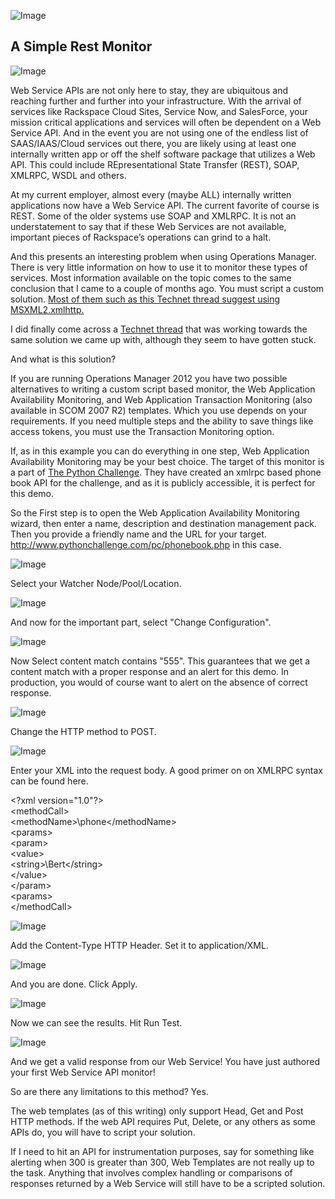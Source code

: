 ![Image](https://raw.githubusercontent.com/y0y0dyn3/opsmanfan/master/logo-trans.png)

## A Simple Rest Monitor

![Image](https://raw.githubusercontent.com/y0y0dyn3/opsmanfan/master/simplerestmonitor/docs/blog-banner.png)

Web Service APIs are not only here to stay, they are ubiquitous and reaching further and further into your infrastructure. With the arrival of services like Rackspace Cloud Sites, Service Now, and SalesForce, your mission critical applications and services will often be dependent on a Web Service API. And in the event you are not using one of the endless list of SAAS/IAAS/Cloud services out there, you are likely using at least one internally written app or off the shelf software package that utilizes a Web API. This could include REpresentational State Transfer (REST), SOAP, XMLRPC, WSDL and others.

At my current employer, almost every (maybe ALL) internally written applications now have a Web Service API. The current favorite of course is REST. Some of the older systems use SOAP and XMLRPC. It is not an understatement to say that if these Web Services are not available, important pieces of Rackspace’s operations can grind to a halt.

And this presents an interesting problem when using Operations Manager. There is very little information on how to use it to monitor these types of services. Most information available on the topic comes to the same conclusion that I came to a couple of months ago. You must script a custom solution. [Most of them such as this Technet thread suggest using  MSXML2.xmlhttp.](https://social.technet.microsoft.com/Forums/systemcenter/en-US/10e7798a-bbe6-4798-93d6-2e655fa74973/monitor-a-web-service-in-scom-2007-r2?forum=operationsmanagergeneral) 

I did finally come across a [Technet thread](https://social.technet.microsoft.com/Forums/systemcenter/en-US/33c0f171-f70b-4979-bdab-cd990714d447/how-can-i-monitor-a-soap-response-with-scom-2007-r2?forum=operationsmanagergenerall) that was working towards the same solution we came up with, although they seem to have gotten stuck.

And what is this solution?

If you are running Operations Manager 2012 you have two possible alternatives to writing a custom script based monitor, the Web Application Availability Monitoring, and Web Application Transaction Monitoring (also available in SCOM 2007 R2) templates. Which you use depends on your requirements. If you need multiple steps and the ability to save things like access tokens, you must use the Transaction Monitoring option.

If, as in this example you can do everything in one step, Web Application Availability Monitoring may be your best choice. The target of this monitor is a part of [The Python Challenge](http://www.pythonchallenge.com). They have created an xmlrpc based phone book API for the challenge, and as it is publicly accessible, it is perfect for this demo.

So the First step is to open the Web Application Availability Monitoring wizard, then enter a name, description and destination management pack. Then you provide a friendly name and the URL for your target. http://www.pythonchallenge.com/pc/phonebook.php in this case.

![Image](https://raw.githubusercontent.com/y0y0dyn3/opsmanfan/master/simplerestmonitor/docs/3.jpg)




Select your Watcher Node/Pool/Location.

![Image](https://raw.githubusercontent.com/y0y0dyn3/opsmanfan/master/simplerestmonitor/docs/4v2.jpg)

And now for the important part,  select "Change Configuration".

![Image](https://raw.githubusercontent.com/y0y0dyn3/opsmanfan/master/simplerestmonitor/docs/5v2.jpg)

Now Select content match contains "555".  This guarantees that we get a content match with a proper response and an alert for this demo. In production, you would of course want to alert on the absence of correct response.

![Image](https://raw.githubusercontent.com/y0y0dyn3/opsmanfan/master/simplerestmonitor/docs/7.jpg)


Change the HTTP method to POST.


![Image](https://raw.githubusercontent.com/y0y0dyn3/opsmanfan/master/simplerestmonitor/docs/8.jpg)


Enter your XML into the request body.  A good primer on on XMLRPC syntax can be found here.
 
\<?xml version="1.0"?>\
\<methodCall>\
\<methodName>\phone\</methodName>\
\<params>\
\<param>\
\<value>\
\<string>\Bert\</string>\
\</value>\
\</param>\
\<params>\
\</methodCall>

![Image](https://raw.githubusercontent.com/y0y0dyn3/opsmanfan/master/simplerestmonitor/docs/9.jpg)



Add the Content-Type HTTP Header.  Set it to application/XML.


![Image](https://raw.githubusercontent.com/y0y0dyn3/opsmanfan/master/simplerestmonitor/docs/10.jpg)

And you are done.  Click Apply.

![Image](https://raw.githubusercontent.com/y0y0dyn3/opsmanfan/master/simplerestmonitor/docs/11.jpg)

Now we can see the results.  Hit Run Test.

![Image](https://raw.githubusercontent.com/y0y0dyn3/opsmanfan/master/simplerestmonitor/docs/12.jpg)


And we get a valid response from our Web Service!  You have just authored your first Web Service API monitor!




So are there any limitations to this method?  Yes.

The web templates (as of this writing) only support Head, Get and Post HTTP methods.  If the web API requires Put, Delete, or any others as some APIs do, you will have to script your solution.

If I need to hit an API for instrumentation purposes, say for something like alerting when <int>300</int> is greater than 300, Web Templates are not really up to the task. Anything that involves complex handling or comparisons of responses returned by a Web Service will still have to be a scripted solution.
